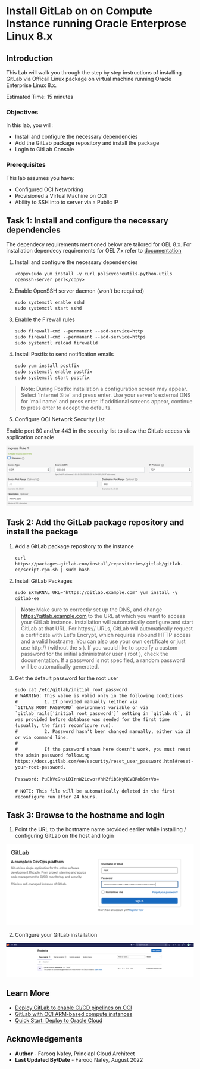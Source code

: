 # Install GitLab on on Compute Instance running Oracle Enterprose Linux 8.x

## Introduction

This Lab will walk you through the step by step instructions of installing GitLab via Officail Linux package on virtual machine running Oracle Enterprise Linux 8.x.

Estimated Time: 15 minutes


### Objectives


In this lab, you will:
* Install and configure the necessary dependencies 
* Add the GitLab package repository and install the package
* Login to GitLab Console

### Prerequisites

This lab assumes you have:
* Configured OCI Networking
* Provisioned a Virtual Machine on OCI
* Ability to SSH into to server via a Public IP




## Task 1: Install and configure the necessary dependencies

The dependecy requirements mentioned below are tailored for OEL 8.x. For installation dependecy requirements for OEL 7.x refer to [documentation](https://about.gitlab.com/install/#centos-7) 

1. Install and configure the necessary dependencies


    ```
    <copy>sudo yum install -y curl policycoreutils-python-utils openssh-server perl</copy>   
    ```


2.  Enable OpenSSH server daemon (won't be required)

    ```
    sudo systemctl enable sshd
    sudo systemctl start sshd
    ```


3. Enable the Firewall rules 
    ```
    sudo firewall-cmd --permanent --add-service=http
    sudo firewall-cmd --permanent --add-service=https
    sudo systemctl reload firewalld
    ```

4. Install Postfix to send notification emails
    ```
    sudo yum install postfix
    sudo systemctl enable postfix
    sudo systemctl start postfix
    ```

> **Note:** During Postfix installation a configuration screen may appear. Select 'Internet Site' and press enter. Use your server's external DNS for 'mail name' and press enter. If additional screens appear, continue to press enter to accept the defaults.


5. Configure OCI Network Security List

Enable port 80 and/or 443 in the security list to allow the GitLab access via application console

![Configure Securtity Rules](images/securityRules.png)

## Task 2: Add the GitLab package repository and install the package

1. Add a GitLab package repository to the instance
    ```
    curl https://packages.gitlab.com/install/repositories/gitlab/gitlab-ee/script.rpm.sh | sudo bash
    ```

2. Install GitLab Packages
    ```
    sudo EXTERNAL_URL="https://gitlab.example.com" yum install -y gitlab-ee
    ```


> **Note:** Make sure to correctly set up the DNS, and change https://gitlab.example.com to the URL at which you want to access your GitLab instance. Installation will automatically configure and start GitLab at that URL.
For https:// URLs, GitLab will automatically request a certificate with Let's Encrypt, which requires inbound HTTP access and a valid hostname. You can also use your own certificate or just use http:// (without the s ).
If you would like to specify a custom password for the initial administrator user ( root ), check the documentation. If a password is not specified, a random password will be automatically generated.

3. Get the default password for the root user
    ```
    sudo cat /etc/gitlab/initial_root_password
    # WARNING: This value is valid only in the following conditions
    #          1. If provided manually (either via `GITLAB_ROOT_PASSWORD` environment variable or via `gitlab_rails['initial_root_password']` setting in `gitlab.rb`, it was provided before database was seeded for the first time (usually, the first reconfigure run).
    #          2. Password hasn't been changed manually, either via UI or via command line.
    #
    #          If the password shown here doesn't work, you must reset the admin password following https://docs.gitlab.com/ee/security/reset_user_password.html#reset-your-root-password.

    Password: PuEkVc9nxLDIrnW2Lcwo+VhMZfibSKyNCVBRob9m+Vo=

    # NOTE: This file will be automatically deleted in the first reconfigure run after 24 hours.
    ```

## Task 3: Browse to the hostname and login

1. Point the URL to the hostname name provided earlier while installing / configuring GitLab on the host and login

![Login](images/loginScreen.png)

2. Configure your GitLab installation

![Config](images/menu.png)

## Learn More


* [Deploy GitLab to enable CI/CD pipelines on OCI](https://docs.oracle.com/en/solutions/deploy-gitlab-ci-cd-oci/index.html)
* [GitLab with OCI ARM-based compute instances](https://about.gitlab.com/blog/2021/05/25/gitlab-oracle-cloud-arm-based/)
* [Quick Start: Deploy to Oracle Cloud](https://github.com/oracle-quickstart/oci-gitlab-ce)

## Acknowledgements
* **Author** - Farooq Nafey, Princiapl Cloud Architect
* **Last Updated By/Date** - Farooq Nafey, August 2022
